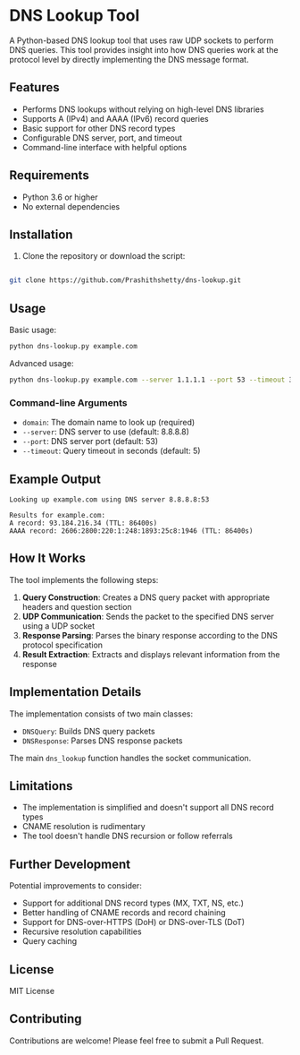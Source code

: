 # DNS Lookup Tool

A Python-based DNS lookup tool that uses raw UDP sockets to perform DNS queries. This tool provides insight into how DNS queries work at the protocol level by directly implementing the DNS message format.

## Features

- Performs DNS lookups without relying on high-level DNS libraries
- Supports A (IPv4) and AAAA (IPv6) record queries
- Basic support for other DNS record types
- Configurable DNS server, port, and timeout
- Command-line interface with helpful options

## Requirements

- Python 3.6 or higher
- No external dependencies

## Installation

1. Clone the repository or download the script:

```bash

git clone https://github.com/Prashithshetty/dns-lookup.git

```


## Usage

Basic usage:

```bash
python dns-lookup.py example.com
```

Advanced usage:

```bash
python dns-lookup.py example.com --server 1.1.1.1 --port 53 --timeout 3
```

### Command-line Arguments

- `domain`: The domain name to look up (required)
- `--server`: DNS server to use (default: 8.8.8.8)
- `--port`: DNS server port (default: 53)
- `--timeout`: Query timeout in seconds (default: 5)

## Example Output

```
Looking up example.com using DNS server 8.8.8.8:53

Results for example.com:
A record: 93.184.216.34 (TTL: 86400s)
AAAA record: 2606:2800:220:1:248:1893:25c8:1946 (TTL: 86400s)
```

## How It Works

The tool implements the following steps:

1. **Query Construction**: Creates a DNS query packet with appropriate headers and question section
2. **UDP Communication**: Sends the packet to the specified DNS server using a UDP socket
3. **Response Parsing**: Parses the binary response according to the DNS protocol specification
4. **Result Extraction**: Extracts and displays relevant information from the response

## Implementation Details

The implementation consists of two main classes:

- `DNSQuery`: Builds DNS query packets
- `DNSResponse`: Parses DNS response packets

The main `dns_lookup` function handles the socket communication.

## Limitations

- The implementation is simplified and doesn't support all DNS record types
- CNAME resolution is rudimentary
- The tool doesn't handle DNS recursion or follow referrals

## Further Development

Potential improvements to consider:

- Support for additional DNS record types (MX, TXT, NS, etc.)
- Better handling of CNAME records and record chaining
- Support for DNS-over-HTTPS (DoH) or DNS-over-TLS (DoT)
- Recursive resolution capabilities
- Query caching

## License

MIT License

## Contributing

Contributions are welcome! Please feel free to submit a Pull Request.
